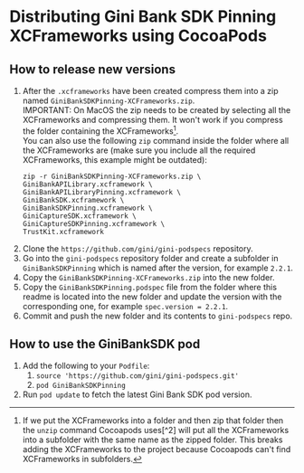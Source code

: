 Distributing Gini Bank SDK Pinning XCFrameworks using CocoaPods
======================================================

How to release new versions
---------------------------

1. After the `.xcframeworks` have been created compress them into a zip named `GiniBankSDKPinning-XCFrameworks.zip`.  
   IMPORTANT: On MacOS the zip needs to be created by selecting all the XCFrameworks and compressing them. It won't work
   if you compress the folder containing the XCFrameworks[^1].  
   You can also use the following `zip` command inside the folder where all the XCFrameworks are (make sure you include
   all the required XCFrameworks, this example might be outdated):
   ```
   zip -r GiniBankSDKPinning-XCFrameworks.zip \
   GiniBankAPILibrary.xcframework \
   GiniBankAPILibraryPinning.xcframework \
   GiniBankSDK.xcframework \
   GiniBankSDKPinning.xcframework \
   GiniCaptureSDK.xcframework \
   GiniCaptureSDKPinning.xcframework \
   TrustKit.xcframework
   ```
2. Clone the `https://github.com/gini/gini-podspecs` repository.
3. Go into the `gini-podspecs` repository folder and create a subfolder in `GiniBankSDKPinning` which is named after the
   version, for example `2.2.1`.
4. Copy the `GiniBankSDKPinning-XCFrameworks.zip` into the new folder.
5. Copy the `GiniBankSDKPinning.podspec` file from the folder where this readme is located into the new folder and update the
   version with the corresponding one, for example `spec.version = 2.2.1`.
6. Commit and push the new folder and its contents to `gini-podspecs` repo.

[^1]: If we put the XCFrameworks into a folder and then zip that folder then the `unzip` command Cocoapods uses[^2] will
put all the XCFrameworks into a subfolder with the same name as the zipped folder. This breaks adding the XCFrameworks
to the project because Cocoapods can't find XCFrameworks in subfolders.

How to use the GiniBankSDK pod
------------------------------

1. Add the following to your `Podfile`:
   1. `source 'https://github.com/gini/gini-podspecs.git'`
   2. `pod GiniBankSDKPinning`
2. Run `pod update` to fetch the latest Gini Bank SDK pod version.



